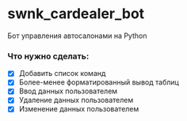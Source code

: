 # swnk_cardealer_bot
Бот управления автосалонами на Python

### Что нужно сделать:
- [x] Добавить список команд
- [x] Более-менее форматированный вывод таблиц
- [x] Ввод данных пользователем
- [x] Удаление данных пользователем
- [x] Изменение данных пользователем
